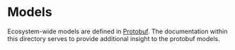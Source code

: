 # Models

Ecosystem-wide models are defined in [Protobuf](https://github.com/Topl/protobuf-specs). The documentation within this directory serves to provide additional insight to the protobuf models. 